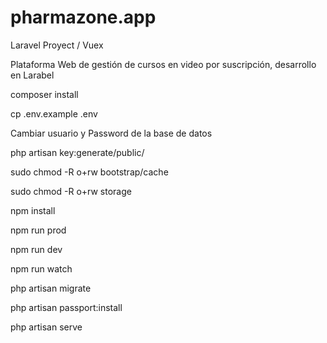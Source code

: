 # pharmazone.app

Laravel Proyect / Vuex

Plataforma Web de gestión de cursos en video por suscripción, desarrollo en Larabel

composer install

cp .env.example .env

Cambiar usuario y Password de la base de datos

php artisan key:generate/public/

sudo chmod -R o+rw bootstrap/cache

sudo chmod -R o+rw storage

npm install

npm run prod

npm run dev

npm run watch

php artisan migrate

php artisan passport:install

php artisan serve
